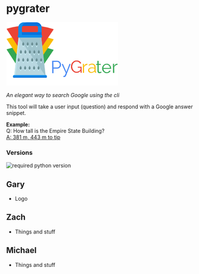 # pygrater
![pygrater logo](/images/logo.png)

_An elegant way to search Google using the cli_  

 
 This tool will take a user input (question) and respond with a Google answer snippet.
 
 **Example:**  
 Q: How tall is the Empire State Building?  
 [A: 381 m, 443 m to tip][answer-link]
 
 ### Versions
 ![required python version][python-version]
 
 ## Gary
 * Logo
 
 
 ## Zach
 * Things and stuff
 

 ## Michael
 * Things and stuff
 



[answer-link]: https://www.google.ca/search?ei=0RIsYOPKCIbO0PEPkr2f8AM&q=how+tall+is+the+empire+state+building&oq=how+tall+is+the+empire+state+building&gs_lcp=Cgdnd3Mtd2l6EAMyAggAMgIIADICCAAyAggAMgIIADICCAAyAggAMgIIADICCAAyAggAOgcIABBHELADOgcIABCwAxBDOhAILhDHARCvARCwAxDIAxBDOgYIABAHEB5KBQg4EgExUOnMK1jkzitglNAraAJwAngCgAHDAYgB8ASSAQMzLjOYAQCgAQGqAQdnd3Mtd2l6yAELwAEB&sclient=gws-wiz&ved=0ahUKEwij9_6QiO_uAhUGJzQIHZLeBz4Q4dUDCAw&uact=5
[python-version]: https://img.shields.io/badge/Python%20Version-3.7.8-blueviolet?style=flat-square&logo=python&logoColor=white
[pygrater-logo]: iamges/logo.png
